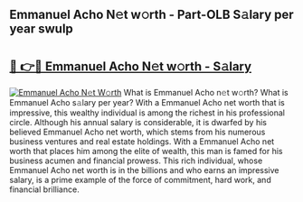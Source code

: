 ## Emmanuel Acho N𝚎t w𝚘rth - Part-OLB S𝚊lary per year swulp

# <h2><a href="http://gc4xex.nevu.top/?p=Emmanuel+Acho">🔗 👉🔴 Emmanuel Acho N𝚎t w𝚘rth - S𝚊lary</a></h2>

[![Emmanuel Acho N𝚎t W𝚘rth](https://i.imgur.com/Oavwk0R.jpeg)](http://gc4xex.nevu.top/?p=Emmanuel+Acho)
What is Emmanuel Acho n𝚎t w𝚘rth? What is Emmanuel Acho s𝚊lary per year?
With a Emmanuel Acho net worth that is impressive, this wealthy individual is among the richest in his professional circle. Although his annual salary is considerable, it is dwarfed by his believed Emmanuel Acho net worth, which stems from his numerous business ventures and real estate holdings. With a Emmanuel Acho net worth that places him among the elite of wealth, this man is famed for his business acumen and financial prowess. This rich individual, whose Emmanuel Acho net worth is in the billions and who earns an impressive salary, is a prime example of the force of commitment, hard work, and financial brilliance.
